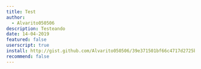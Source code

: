 ```yaml
---
title: Test
author:
  - Alvarito050506
description: Testeando
date: 14-04-2019
featured: false
userscript: true
install: http://gist.github.com/Alvarito050506/39e371501bf66c4717d2725b9dd5e596/raw/783cf3257b0f3a4a19df2ed4faf8ca5571c8456e/bcm.user.js
recommend: false
---
```

